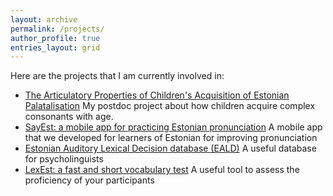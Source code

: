 ```yaml
---
layout: archive
permalink: /projects/
author_profile: true
entries_layout: grid
---
```


Here are the projects that I am currently involved in:

- [The Articulatory Properties of Children's Acquisition of Estonian Palatalisation](/projects/project_postdoc/)
  My postdoc project about how children acquire complex consonants with age.
- [SayEst: a mobile app for practicing Estonian pronunciation](/projects/project_sayest/)
  A mobile app that we developed for learners of Estonian for improving pronunciation
- [Estonian Auditory Lexical Decision database (EALD)](/projects/project_eald/)
  A useful database for psycholinguists
- [LexEst: a fast and short vocabulary test](/projects/project_lexest/)
  A useful tool to assess the proficiency of your participants
